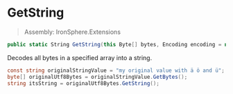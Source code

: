 ﻿

# GetString

> Assembly: IronSphere.Extensions

```csharp
public static String GetString(this Byte[] bytes, Encoding encoding = null)
```

Decodes all bytes in a specified array into a string.

```csharp
const string originalStringValue = "my original value with ä ö and ü";
byte[] originalUtf8Bytes = originalStringValue.GetBytes();
string itsString = originalUtf8Bytes.GetString();
``` 